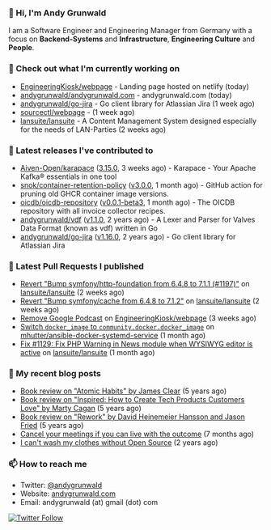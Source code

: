 ### 👋 Hi, I'm Andy Grunwald

I am a Software Engineer and Engineering Manager from Germany with a focus on **Backend-Systems** and **Infrastructure**, **Engineering Culture** and **People**.

### 👷 Check out what I'm currently working on


- [EngineeringKiosk/webpage](https://github.com/EngineeringKiosk/webpage) - Landing page hosted on netlify (today)
- [andygrunwald/andygrunwald.com](https://github.com/andygrunwald/andygrunwald.com) - andygrunwald.com (today)
- [andygrunwald/go-jira](https://github.com/andygrunwald/go-jira) - Go client library for Atlassian Jira (1 week ago)
- [sourcectl/webpage](https://github.com/sourcectl/webpage) -  (1 week ago)
- [lansuite/lansuite](https://github.com/lansuite/lansuite) - A Content Management System designed especially for the needs of LAN-Parties (2 weeks ago)

### 🔭 Latest releases I've contributed to


- [Aiven-Open/karapace](https://github.com/Aiven-Open/karapace) ([3.15.0](https://github.com/Aiven-Open/karapace/releases/tag/3.15.0), 3 weeks ago) - Karapace - Your Apache Kafka® essentials in one tool
- [snok/container-retention-policy](https://github.com/snok/container-retention-policy) ([v3.0.0](https://github.com/snok/container-retention-policy/releases/tag/v3.0.0), 1 month ago) - GitHub action for pruning old GHCR container image versions.
- [oicdb/oicdb-repository](https://github.com/oicdb/oicdb-repository) ([v0.0.1-beta3](https://github.com/oicdb/oicdb-repository/releases/tag/v0.0.1-beta3), 1 month ago) - The OICDB repository with all invoice collector recipes.
- [andygrunwald/vdf](https://github.com/andygrunwald/vdf) ([v1.1.0](https://github.com/andygrunwald/vdf/releases/tag/v1.1.0), 2 years ago) - A Lexer and Parser for Valves Data Format (known as vdf) written in Go
- [andygrunwald/go-jira](https://github.com/andygrunwald/go-jira) ([v1.16.0](https://github.com/andygrunwald/go-jira/releases/tag/v1.16.0), 2 years ago) - Go client library for Atlassian Jira

### 🔨 Latest Pull Requests I published


- [Revert &#34;Bump symfony/http-foundation from 6.4.8 to 7.1.1 (#1197)&#34;](https://github.com/lansuite/lansuite/pull/1202) on [lansuite/lansuite](https://github.com/lansuite/lansuite) (2 weeks ago)
- [Revert &#34;Bump symfony/cache from 6.4.8 to 7.1.2&#34;](https://github.com/lansuite/lansuite/pull/1201) on [lansuite/lansuite](https://github.com/lansuite/lansuite) (2 weeks ago)
- [Remove Google Podcast](https://github.com/EngineeringKiosk/webpage/pull/833) on [EngineeringKiosk/webpage](https://github.com/EngineeringKiosk/webpage) (3 weeks ago)
- [Switch `docker_image` to `community.docker.docker_image`](https://github.com/mhutter/ansible-docker-systemd-service/pull/64) on [mhutter/ansible-docker-systemd-service](https://github.com/mhutter/ansible-docker-systemd-service) (1 month ago)
- [Fix #1129: Fix PHP Warning in News module when WYSIWYG editor is active](https://github.com/lansuite/lansuite/pull/1177) on [lansuite/lansuite](https://github.com/lansuite/lansuite) (1 month ago)

### 📝 My recent blog posts


- [Book review on &#34;Atomic Habits&#34; by James Clear](https://andygrunwald.com/blog/book-review-on-atomic-habits-by-james-clear/) (5 years ago)
- [Book review on &#34;Inspired: How to Create Tech Products Customers Love&#34; by Marty Cagan](https://andygrunwald.com/blog/book-review-on-inspired-how-to-create-tech-products-customers-love-by-marty-cagan/) (5 years ago)
- [Book review on &#34;Rework&#34; by David Heinemeier Hansson and Jason Fried](https://andygrunwald.com/blog/book-review-on-rework-by-david-heinemeier-hansson-and-jason-fried/) (5 years ago)
- [Cancel your meetings if you can live with the outcome](https://andygrunwald.com/blog/cancel-your-meetings-if-you-can-live-with-the-outcome/) (7 months ago)
- [I can&#39;t wash my clothes without Open Source](https://andygrunwald.com/blog/i-cant-wash-my-clothes-without-open-source/) (2 years ago)

### 📫 How to reach me

- Twitter: [@andygrunwald](https://twitter.com/andygrunwald)
- Website: [andygrunwald.com](https://andygrunwald.com)
- Email: andygrunwald (at) gmail (dot) com

[![Twitter Follow](https://img.shields.io/twitter/follow/andygrunwald?label=Follow&style=social)](https://twitter.com/andygrunwald)
